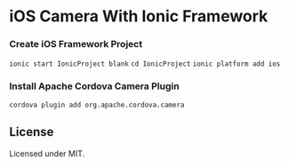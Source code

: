 # iOS Camera With Ionic Framework

### Create iOS Framework Project
`ionic start IonicProject blank`
`cd IonicProject`
`ionic platform add ios`

### Install Apache Cordova Camera Plugin
`cordova plugin add org.apache.cordova.camera`

## License

Licensed under MIT.
